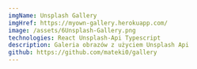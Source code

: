 ```yaml
---
imgName: Unsplash Gallery
imgHref: https://myown-gallery.herokuapp.com/
image: /assets/6Unsplash-Gallery.png
technologies: React Unsplash-Api Typescript
description: Galeria obrazów z użyciem Unsplash Api
github: https://github.com/mateki0/gallery
---
```

